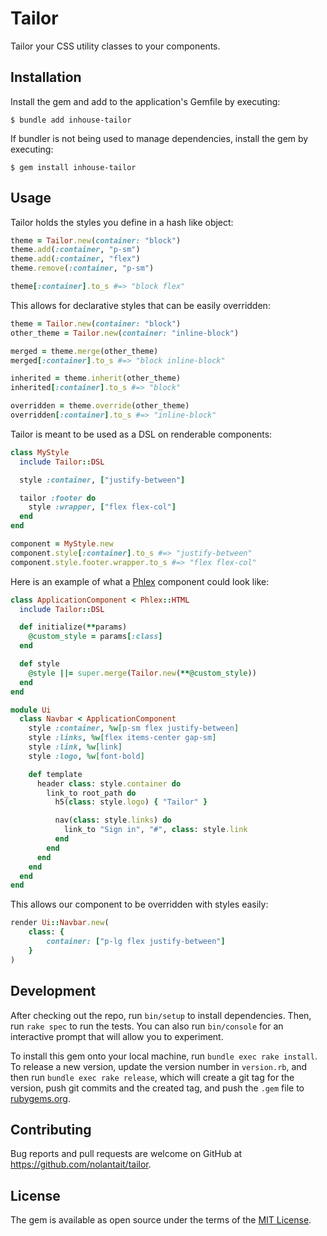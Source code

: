 # Tailor

Tailor your CSS utility classes to your components.

## Installation

Install the gem and add to the application's Gemfile by executing:

    $ bundle add inhouse-tailor

If bundler is not being used to manage dependencies, install the gem by executing:

    $ gem install inhouse-tailor

## Usage

Tailor holds the styles you define in a hash like object:

```ruby
theme = Tailor.new(container: "block")
theme.add(:container, "p-sm")
theme.add(:container, "flex")
theme.remove(:container, "p-sm")

theme[:container].to_s #=> "block flex"
```

This allows for declarative styles that can be easily overridden:

```ruby
theme = Tailor.new(container: "block")
other_theme = Tailor.new(container: "inline-block")

merged = theme.merge(other_theme)
merged[:container].to_s #=> "block inline-block"

inherited = theme.inherit(other_theme)
inherited[:container].to_s #=> "block"

overridden = theme.override(other_theme)
overridden[:container].to_s #=> "inline-block"
```

Tailor is meant to be used as a DSL on renderable components:

```ruby
class MyStyle
  include Tailor::DSL

  style :container, ["justify-between"]

  tailor :footer do
    style :wrapper, ["flex flex-col"]
  end
end

component = MyStyle.new
component.style[:container].to_s #=> "justify-between"
component.style.footer.wrapper.to_s #=> "flex flex-col"
```

Here is an example of what a [Phlex](https://www.phlex.fun/) component could look like:

```ruby
class ApplicationComponent < Phlex::HTML
  include Tailor::DSL

  def initialize(**params)
    @custom_style = params[:class]
  end

  def style
    @style ||= super.merge(Tailor.new(**@custom_style))
  end
end

module Ui
  class Navbar < ApplicationComponent
    style :container, %w[p-sm flex justify-between]
    style :links, %w[flex items-center gap-sm]
    style :link, %w[link]
    style :logo, %w[font-bold]

    def template
      header class: style.container do
        link_to root_path do
          h5(class: style.logo) { "Tailor" }

          nav(class: style.links) do
            link_to "Sign in", "#", class: style.link
          end
        end
      end
    end
  end
end
```

This allows our component to be overridden with styles easily:

```ruby
render Ui::Navbar.new(
    class: {
        container: ["p-lg flex justify-between"]
    }
)
```

## Development

After checking out the repo, run `bin/setup` to install dependencies. Then, run
`rake spec` to run the tests. You can also run `bin/console` for an interactive
prompt that will allow you to experiment.

To install this gem onto your local machine, run `bundle exec rake install`. To
release a new version, update the version number in `version.rb`, and then run
`bundle exec rake release`, which will create a git tag for the version, push
git commits and the created tag, and push the `.gem` file to
[rubygems.org](https://rubygems.org).

## Contributing

Bug reports and pull requests are welcome on GitHub at
https://github.com/nolantait/tailor.

## License

The gem is available as open source under the terms of the [MIT
License](https://opensource.org/licenses/MIT).

